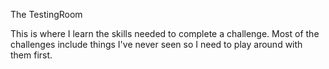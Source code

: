 The TestingRoom

This is where I learn the skills needed to complete a challenge.
Most of the challenges include things I've never seen so I need to play around with them first.